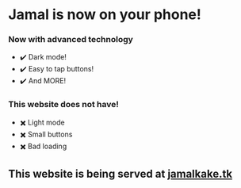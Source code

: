 # Jamal is now on your phone!
### Now with advanced technology
- ✔️ Dark mode!
- ✔️ Easy to tap buttons!
- ✔️ And MORE!

### This website does not have!
- ✖️ Light mode
- ✖️ Small buttons
- ✖️ Bad loading

## This website is being served at [jamalkake.tk](https://jamalkake.tk, "Jamal?")
